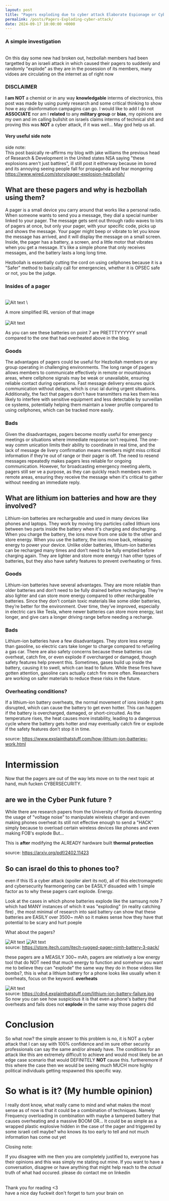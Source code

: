 ```yaml
---
layout: post
title: "Pagers exploding due to cyber attack Elaborate Espionage or CyberPunk Dystopia"
permalink: /posts/Pagers-Exploding-cyber-attack/
date: 2024-09-17 10:00:00 +0000
---
```



### A simple investigation
\
On this day some new had broken out, hezbollah members had been targetted by an israeli
attack in which caused their pagers to suddenly and randomly "explode" as they are in the posession of its members, many vidoes
are circulating on the internet as of right now

### DISCLAIMER
**I am NOT** a chemist or in any way **knowledgable** interms of electronics, 
this post was made by using purely research and some critical thinking to show how e
asy disinformation campagins can go. I would like to add I do not **ASSOCIATE** nor am I
**related** to any **military group** or **bias**, my opinions are my own and im calling bullshit on 
israels claims interms of technical shit and proving this was **NOT** a cyber attack, if it was well...
May god help us all.



#### Very useful side note
side note:
\
This post basically re-affirms my blog with jake williams the previous head of Research & Development in the United states NSA saying "these explosions aren't just battires", ill still post it eitherway because im bored and its annoying seeing people fall for propaganda and fear mongering\
https://www.wired.com/story/pager-explosion-hezbollah/



## What are these pagers and why is hezbollah using them?
A pager is a small device you carry around that works like a personal radio.
When someone wants to send you a message, they dial a special number linked to your pager. 
The message gets sent out through radio waves to lots of pagers at once, but only your pager, 
with your specific code, picks up and shows the message. Your pager might beep or vibrate to 
let you know the message has arrived, and it will display the message on a small screen. Inside, 
the pager has a battery, a screen, and a little motor that vibrates when you get a message.
It's like a simple phone that only receives messages, and the battery lasts a long long time.

Hezbollah is essentially cutting the cord on using cellphones because it is a "Safer" method to
basically call for emergencies, whether it is OPSEC safe or not, you be the judge.

### Insides of a pager
\
![Alt text](assets/images/img_3.png)
\

A more simplified IRL version of that image
\
\
![Alt text](assets/images/img_4.png)


As you can see these batteries on point 7 are PRETTTYYYYYY small compared to the one that had
overheated above in the blog.





### Goods
The advantages of pagers could be useful for
Hezbollah members or any group operating in challenging environments. 
The long range of pagers allows members to communicate effectively in remote or mountainous 
areas, where cellphone signals may be weak or unavailable, ensuring reliable contact during 
operations. Fast message delivery ensures quick communication without delays, which is cruc
ial during urgent situations. Additionally, the fact that pagers don't have transmitters ma
kes them less likely to interfere with sensitive equipment and less detectable by surveillan
ce systems, potentially helping them maintain a lower profile compared to using cellphones, 
which can be tracked more easily.




### Bads


Given the disadvantages, pagers become mostly useful for emergency
meetings or situations where immediate response isn’t required. The one-way comm
unication limits their ability to coordinate in real time, and the lack of message de
livery confirmation means members might miss critical information if they’re out of range
or their pager is off. The need to resend messages repeatedly makes pagers less reliable for 
ongoing communication. However, for broadcasting emergency meeting alerts, pagers still ser
ve a purpose, as they can quickly reach members even in remote areas, ensuring they receive
the message when it's critical to gather without needing an immediate reply.




## What are lithium ion batteries and how are they involved?
Lithium-ion batteries are rechargeable and used in many devices like phones and laptops. 
They work by moving tiny particles called lithium ions between two parts inside the battery
when it's charging and discharging. When you charge the battery, the ions move from one side 
to the other and store energy. When you use the battery, the ions move back, releasing energy
to power your device. Unlike older batteries, lithium-ion batteries can be recharged many times 
and don’t need to be fully emptied before charging again. They are lighter and store more energy t
han other types of batteries, but they also have safety features to prevent overheating or fires.




### Goods 
Lithium-ion batteries have several advantages. 
They are more reliable than older batteries and don’t need to be fully drained before recharging. 
They’re also lighter and can store more energy compared to other rechargeable batteries. Since they 
don’t contain toxic materials like some older batteries, they’re better for the environment. Over time, 
they’ve improved, especially in electric cars like Tesla, where newer batteries can store more energy,
last longer, and give cars a longer driving range before needing a recharge.


### Bads
Lithium-ion batteries have a few disadvantages. They store less energy than gasoline,
so electric cars take longer to charge compared to refueling a gas car. There are also safety concerns 
because these batteries can overheat, catch fire, or even explode if overcharged or damaged, though safety 
features help prevent this. Sometimes, gases build up inside the battery, causing it to swell,
which can lead to failure. While these fires have gotten attention, gasoline cars actually catch fire
more often. Researchers are working on safer materials to reduce these risks in the future.


### Overheating conditions?

If a lithium-ion battery overheats,
the normal movement of ions inside it gets disrupted, which can cause the battery to get even hotter.
This can happen if the battery is overcharged, damaged, or short-circuited. As the temperature rises, 
the heat causes more instability, leading to a dangerous cycle where the battery gets hotter and may
eventually catch fire or explode if the safety features don’t stop it in time.

source: https://www.explainthatstuff.com/how-lithium-ion-batteries-work.html




# Intermission
Now that the pagers are out of the way lets move on to the next topic at hand, muh fucken CYBERSECURITY.

## are we in the Cyber Punk future ?
While there are research papers from the University of florida documenting the usage of "voltage noise" to manipulate wireless charger 
and even making phones overheat its still not effective enough to send a "HACK" simply because 
to overload certain wireless devices like phones and even making FOB's explode But...

This is **after** modifying the ALREADY hardware built **thermal protection**

source: https://arxiv.org/pdf/2402.11423

## So can israel do this to phones too?

even if this IS a cyber attack (spoiler alert its not), all of this electromagnetic and cybersecurity fearmongering can be EASILY 
disuaded with 1 simple factor as to why these pagers cant explode. Energy.

Look at the cases in which phone batteries explode like the samsung note 7 which had 
MANY instances of which it was "exploding" (in reality catching fire)
, the most minimal of research into said battery can show that these batteries are EASILY over 
3500~ mAh so it makes sense how they have that potential to be scary and hurt poeple

What about the pagers? 

![Alt text](assets/images/img_1.png)
![Alt text](assets/images/img_2.png)
\
source: https://store.jtech.com/jtech-rugged-pager-nimh-battery-3-pack/

these pagers are a MEASILY 300~ mAh, 
pagers are relatively a low energy tool that do NOT need that much energy to function and somehow you want me to believe they can 
"explode" the same way they do in those videos
like bombs?, this is what a lithium battery for a phone looks like usually when it overheats, focus on the keyword. **overheats**

![Alt text](assets/images/img.png)
\
source: https://cdn4.explainthatstuff.com/lithium-ion-battery-failure.jpg
\
So now you can see how suspicious it is that even a phone's battery that overheats and fails does not **explode** in the same way those pagers did

# Conclusion

So what now? the simple answer to this problem is no, it is NOT a cyber attack that I can say with 100% confidence and im sure
other security professionals can say the same and/or already have. The conditions for an attack like this are extremely difficult to achieve and
would most likely be an edge case scenario that would DEFINITELY **NOT** cause this. furtheremore if this where the case then we would
be seeing much MUCH more highly political individuals getting respawned this specific way.

# So what is it? (My humble opinion)

I really dont know, what really came to mind and what makes the most sense as of now is that it could be a combination of techniques. Namely 
Frequency overloading in combination with maybe a tampered battery that causes overheating and a massive BOOM OR... 
It could be as simple as a wrapped plastic explosive hidden in the case of the pager and triggered by some israeli cell maybe? who knows
its too early to tell and not much information has come out yet


Closing note:

If you disagree with me then you are completely justified to,
everyone has their opinions and this was simply me stating out mine.
If you want to have a conversation, disagree or have anything that might help reach to the _actual_
truth of what had occured. please do contact me on linkedin







\
Thank you for reading <3
\
have a nice day fuckwit don't forget to turn your brain on
